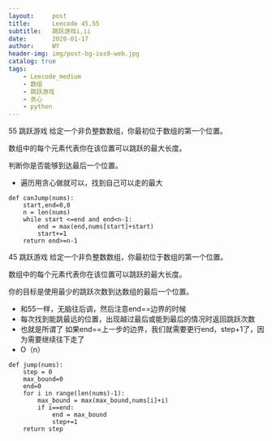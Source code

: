 ```yaml
---
layout:     post
title:      Leecode 45,55
subtitle:   跳跃游戏i,ii
date:       2020-01-17
author:     WY
header-img: img/post-bg-ios9-web.jpg
catalog: true
tags:
    - Leecode_medium
    - 数组
    - 跳跃游戏
    - 贪心
    - python
---
```



55 跳跃游戏 
给定一个非负整数数组，你最初位于数组的第一个位置。

数组中的每个元素代表你在该位置可以跳跃的最大长度。

判断你是否能够到达最后一个位置。

- 遍历用贪心做就可以，找到自己可以走的最大

```
def canJump(nums):
    start,end=0,0
    n = len(nums)
    while start <=end and end<n-1:
        end = max(end,nums[start]+start)
        start+=1
    return end>=n-1
```
45 跳跃游戏
给定一个非负整数数组，你最初位于数组的第一个位置。

数组中的每个元素代表你在该位置可以跳跃的最大长度。

你的目标是使用最少的跳跃次数到达数组的最后一个位置。

- 和55一样，无脑往后调，然后注意end==边界的时候
- 每次找到能跳最远的位置，出现越过最后或能到最后的情况时返回跳跃次数
- 也就是所谓了 如果end==上一步的边界，我们就需要更行end，step+1了，因为需要继续往下走了
- O（n）

```
def jump(nums):
    step = 0
    max_bound=0
    end=0
    for i in range(len(nums)-1):
        max_bound = max(max_bound,nums[i]+i)
        if i==end:
            end = max_bound
            step+=1
    return step
```